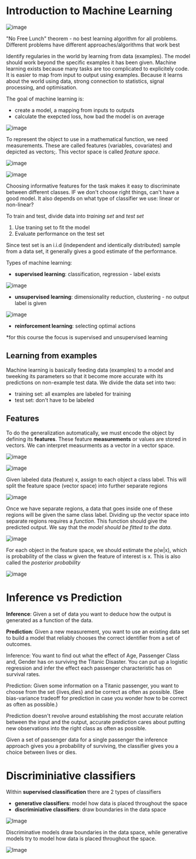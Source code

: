 # Introduction to Machine Learning

![image](../../images/roadmap.PNG)

"No Free Lunch" theorem - no best learning algorithm for all problems. Different problems have different approaches/algorithms that work best

Identify regularies in the world by learning from data (examples). The model should work beyond the specific examples it has been given. Machine learning exists because many tasks are too complicated to explicitely code. It is easier to map from input to output using examples. Because it learns about the world using data, strong connection to statistics, signal processing, and optimisation.

The goal of machine learning is:
- create a model, a mapping from inputs to outputs
- calculate the exepcted loss, how bad the model is on average

![image](../../images/ml_process.PNG)

To represent the object to use in a mathematical function, we need measurements. These are called features (variables, covariates) and depicted as vectors;. This vector space is called *feature space*.

![image](../../images/feature_space.PNG)

![image](../../images/classifier_evaluation.PNG)

Choosing informative features for the task makes it easy to discriminate between different classes. IF we don't choose right things, can't have a good model. It also depends on what type of classifier we use: linear or non-linear?

To train and test, divide data into *training set* and *test set*
1. Use traning set to fit the model
2. Evaluate performance on the test set

Since test set is an i.i.d (independent and identically distributed) sample from a data set, it generally gives a good estimate of the performance.

Types of machine learning:
- **supervised learning**: classification, regression - label exists

![image](../../images/supervised_learning.PNG)

- **unsupervised learning**: dimensionality reduction, clustering - no output label is given

![image](../../images/unsupervised_learning.PNG)

- **reinforcement learning**: selecting optimal actions

*for this course the focus is supervised and unsupervised learning

## Learning from examples
Machine learning is basically feeding data (examples) to a model and tweeking its parameters so that it become more accurate with its predictions on non-example test data. We divide the data set into two:

- training set: all examples are labeled for training
- test set: don't have to be labeled

## Features
To do the generalization automatically, we must encode the object by defining its **features**. These feature **measurements** or values are stored in vectors. We can interpret measurments as a vector in a vector space. 

![image](../../images/classification_terms.PNG)

![image](../../images/data_as_vector.PNG)

 Given labeled data (feature) x, assign to each object a class label. This will split the feature space (vector space) into further separate regions

![image](../../images/vector_space_organized.PNG)

Once we have separate regions, a data that goes inside one of these regions will be given the same class label. Dividing up the vector space into separate regions requires a *function*. This function should give the predicted output. We say that the *model should be fitted to the data*.

![image](../../images/fitted_to_data.PNG)

For each object in the feature space, we should estimate the p(w|x), which is  probability of the class w given the feature of interest is x. This is also called the *posterior probability*

![image](../../images/pattern_recognition_pipeline.PNG)


# Inference vs Prediction
**Inference**: Given a set of data you want to deduce how the output is generated as a function of the data.

**Prediction**: Given a new measurement, you want to use an existing data set to build a model that reliably chooses the correct identifier from a set of outcomes.

Inference: You want to find out what the effect of Age, Passenger Class and, Gender has on surviving the Titanic Disaster. You can put up a logistic regression and infer the effect each passenger characteristic has on survival rates.

Prediction: Given some information on a Titanic passenger, you want to choose from the set {lives,dies}
and be correct as often as possible. (See bias-variance tradeoff for prediction in case you wonder how to be correct as often as possible.) 

Prediction doesn't revolve around establishing the most accurate relation between the input and the output, accurate prediction cares about putting new observations into the right class as often as possible.

Given a set of passenger data for a single passenger the inference approach gives you a probability of surviving, the classifier gives you a choice between lives or dies. 

# Discriminiative classifiers
Within **supervised classification** there are 2 types of classifiers
- **generative classifiers**: model how data is placed throughout the space 
- **discriminiative classifiers**:  draw boundaries in the data space

![Image](../../images/discrminiatve_generative.png)

Discriminative models draw boundaries in the data space, while generative models try to model how data is placed throughout the space.

![Image](../../images/classifiers.png)

